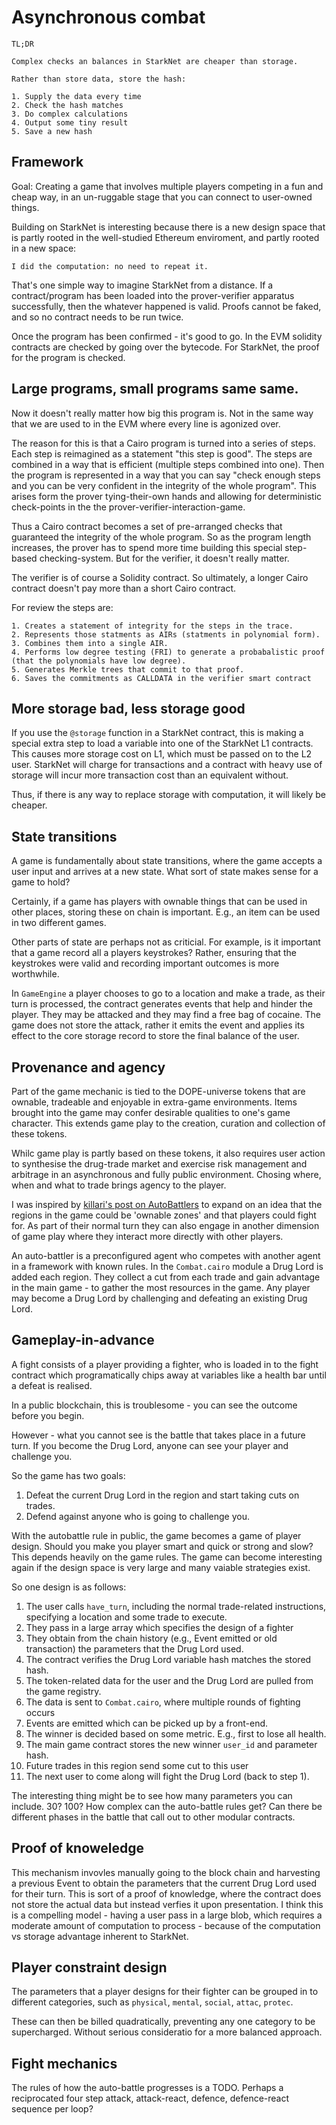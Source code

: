# Asynchronous combat

```
TL;DR

Complex checks an balances in StarkNet are cheaper than storage.

Rather than store data, store the hash:

1. Supply the data every time
2. Check the hash matches
3. Do complex calculations
4. Output some tiny result
5. Save a new hash
```

## Framework

Goal: Creating a game that involves multiple players competing in a fun
and cheap way, in an un-ruggable stage that you can connect to user-owned things.

Building on StarkNet is interesting because there is a new design space that is partly rooted
in the well-studied Ethereum enviroment, and partly rooted in a new space:

```
I did the computation: no need to repeat it.
```

That's one simple way to imagine StarkNet from a distance. If a contract/program has been
loaded into the prover-verifier apparatus successfully, then the whatever happened is valid.
Proofs cannot be faked, and so no contract needs to be run twice.

Once the program has been confirmed - it's good to go. In the EVM solidity contracts are
checked by going over the bytecode. For StarkNet, the proof for the program is checked.

## Large programs, small programs same same.

Now it doesn't really matter how big this program is. Not in the same way that
we are used to in the EVM where every line is agonized over.

The reason for this is that a Cairo program is turned into a series of steps. Each step is
reimagined as a statement "this step is good". The steps are combined in a way that is
efficient (multiple steps combined into one). Then the program is represented in a way
that you can say "check enough steps and you can be very confident in the integrity of the whole
program". This arises form the prover tying-their-own hands and allowing for deterministic
check-points in the the prover-verifier-interaction-game.

Thus a Cairo contract becomes a set of pre-arranged checks that guaranteed the integrity
of the whole program. So as the program length increases, the prover has to spend more time
building this special step-based checking-system. But for the verifier, it doesn't really matter.

The verifier is of course a Solidity contract. So ultimately, a longer Cairo contract doesn't
pay more than a short Cairo contract.

For review the steps are:

```
1. Creates a statement of integrity for the steps in the trace.
2. Represents those statments as AIRs (statments in polynomial form).
3. Combines them into a single AIR.
4. Performs low degree testing (FRI) to generate a probabalistic proof
(that the polynomials have low degree).
5. Generates Merkle trees that commit to that proof.
6. Saves the commitments as CALLDATA in the verifier smart contract
```

## More storage bad, less storage good

If you use the `@storage` function in a StarkNet contract, this is making a special
extra step to load a variable into one of the StarkNet L1 contracts. This causes more
storage cost on L1, which must be passed on to the L2 user. StarkNet will charge for
transactions and a contract with heavy use of storage will incur more transaction cost
than an equivalent without.

Thus, if there is any way to replace storage with computation, it will likely be cheaper.

## State transitions

A game is fundamentally about state transitions, where the game accepts
a user input and arrives at a new state. What sort of state makes sense for a game
to hold?

Certainly, if a game has players with ownable things that can be used in other places,
storing these on chain is important. E.g., an item can be used in two different games.

Other parts of state are perhaps not as criticial. For example, is it important that
a game record all a players keystrokes? Rather, ensuring that the keystrokes were valid
and recording important outcomes is more worthwhile.

In `GameEngine` a player chooses to go to a location and make a trade, as their turn is
processed, the contract generates events that help and hinder the player. They may be
attacked and they may find a free bag of cocaine. The game does not store the attack, rather
it emits the event and applies its effect to the core storage record to store
the final balance of the user.

## Provenance and agency

Part of the game mechanic is tied to the DOPE-universe tokens that are ownable, tradeable
and enjoyable in extra-game environments. Items brought into the game may confer desirable
qualities to one's game character. This extends game play to the creation, curation and collection
of these tokens.

Whilc game play is partly based on these tokens, it also requires user action to synthesise
the drug-trade market and exercise risk management and arbitrage in an asynchronous and fully
public environment. Chosing where, when and what to trade brings agency to the player.

I was inspired by
[killari's post on AutoBattlers](https://killari.medium.com/starks-verifying-a-complex-auto-battler-calculation-on-ethereum-d8698f29808d)
to expand on an idea that the regions in the game could be 'ownable zones' and that
players could fight for. As part of their normal turn they can also engage in another dimension
of game play where they interact more directly with other players.

An auto-battler is a preconfigured agent who competes with another agent in a framework with known
rules. In the `Combat.cairo` module a Drug Lord is added each region. They collect a
cut from each trade and gain advantage in the main game - to gather the most resources in the game.
Any player may become a Drug Lord by challenging and defeating an existing Drug Lord.

## Gameplay-in-advance

A fight consists of a player providing a fighter, who is loaded in to the fight contract
which programatically chips away at variables like a health bar until a defeat is realised.

In a public blockchain, this is troublesome - you can see the outcome before you begin.

However - what you cannot see is the battle that takes place in a future turn. If you become
the Drug Lord, anyone can see your player and challenge you.

So the game has two goals:

1. Defeat the current Drug Lord in the region and start taking cuts on trades.
2. Defend against anyone who is going to challenge you.

With the autobattle rule in public, the game becomes a game of player design. Should you
make you player smart and quick or strong and slow? This depends heavily on the game rules.
The game can become interesting again if the design space is very large and many vaiable strategies
exist.

So one design is as follows:

1. The user calls `have_turn`, including the normal trade-related instructions,
specifying a location and some trade to execute.
2. They pass in a large array which specifies the design of a fighter
3. They obtain from the chain history (e.g., Event emitted or old transaction) the parameters
that the Drug Lord used.
4. The contract verifies the Drug Lord variable hash matches the stored hash.
5. The token-related data for the user and the Drug Lord are pulled from the game registry.
6. The data is sent to `Combat.cairo`, where multiple rounds of fighting occurs
7. Events are emitted which can be picked up by a front-end.
8. The winner is decided based on some metric. E.g., first to lose all health.
9. The main game contract stores the new winner `user_id` and parameter hash.
10. Future trades in this region send some cut to this user
11. The next user to come along will fight the Drug Lord (back to step 1).

The interesting thing might be to see how many parameters you can include. 30? 100? How complex
can the auto-battle rules get? Can there be different phases in the battle that call out
to other modular contracts.

## Proof of knoweledge

This mechanism invovles manually going to the block chain and harvesting a previous Event
to obtain the parameters that the current Drug Lord used for their turn. This is sort of
a proof of knowledge, where the contract does not store the actual data but instead
verfies it upon presentation. I think this is a compelling model - having a user pass in
a large blob, which requires a moderate amount of computation to process - because of the
computation vs storage advantage inherent to StarkNet.

## Player constraint design

The parameters that a player designs for their fighter can be grouped in to different
categories, such as `physical`, `mental`, `social`, `attac`, `protec`.

These can then be billed quadratically, preventing any one category to be supercharged.
Without serious consideratio for a more balanced approach.

## Fight mechanics

The rules of how the auto-battle progresses is a TODO. Perhaps a reciprocated
four step attack, attack-react, defence, defence-react sequence per loop?
